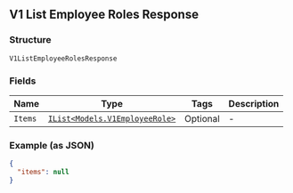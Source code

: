 ## V1 List Employee Roles Response

### Structure

`V1ListEmployeeRolesResponse`

### Fields

| Name | Type | Tags | Description |
|  --- | --- | --- | --- |
| `Items` | [`IList<Models.V1EmployeeRole>`](/doc/models/v1-employee-role.md) | Optional | - |

### Example (as JSON)

```json
{
  "items": null
}
```

